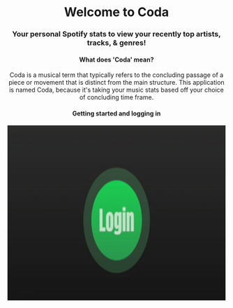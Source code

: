<div align="center">
  <h1>Welcome to Coda</h1>
  <h3>Your personal Spotify stats to view your recently top artists, tracks, &amp; genres!</h3>

  <div>
    <h4>What does 'Coda' mean?</h4>
    <p>Coda is a musical term that typically refers to the concluding passage of a piece or movement that is distinct from the main structure. This application is named Coda, because it's taking your music stats based off your choice of concluding time frame.</p>
  </div>

  <div>
    <h4>Getting started and logging in</h4>
    <div style="display:block;text-align:center">
      <img src="client/public/Login.gif" alt="login logo" style="height:400px;width:500px">
    </div>
  </div>
</div>
